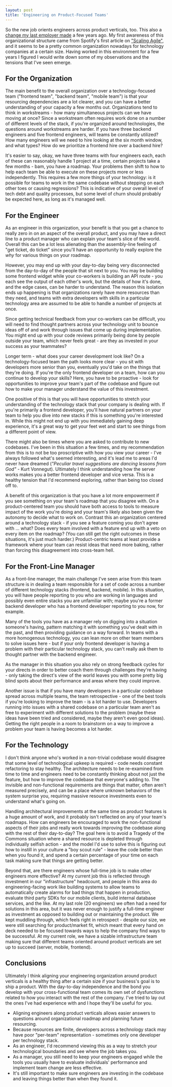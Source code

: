 ```yaml
---
layout: post
title: 'Engineering on Product-Focused Teams'
---
```


So the new job orients engineers across product verticals, too.  This also a [change my last employer made](http://engineering.tilt.com/engineering-your-organization/) a few years ago.  My first awareness of this organizational structure came from Spotify's first article on ["Scaling Agile"](https://labs.spotify.com/2014/03/27/spotify-engineering-culture-part-1/), and it seems to be a pretty common organization nowadays for technology companies at a certain size.  Having worked in this environment for a few years I figured I would write down some of my observations and the tensions that I've seen emerge.

## For the Organization

The main benefit to the overall organization over a technology-focused team ("frontend team", "backend team", "mobile team") is that your resourcing dependencies are a lot clearer, and you can have a better understanding of your capacity a few months out.  Organizations tend to think in workstreams - how many simultaneous projects can we have moving at once? Since a workstream often requires work done on a number of different levels of the stack, if you're organized around technologies, the questions around workstreams are harder.  If you have three backend engineers and five frontend engineers, will teams be constantly utilized?  How many engineers will we need to hire looking at the six month window, and what types?  How do we prioritize a frontend hire over a backend hire?

It's easier to say, okay, we have three teams with four engineers each, each of these can reasonably handle 1 project at a time, certain projects take a few months - bam, you have a roadmap.  Your problems then shift to how to help each team be able to execute on these projects more or less independently.  This requires a few more things of your technology: is it possible for teams to work in the same codebase without stepping on each other toes or causing regressions?  This is indicative of your overall level of tech debt and quality processes, but some level of churn should probably be expected here, as long as it's managed well.

## For the Engineer

As an engineer in this organization, your benefit is that you get a chance to really zero in on an aspect of the overall product, and you may have a direct line to a product manager who can explain your team's slice of the world.  Overall this can be a lot less alienating than the assembly-line feeling of "get ticket, do ticket" since you'll have an opportunity to really explore the _why_ for various things on your roadmap.

However, you may end up with your day-to-day being very disconnected from the day-to-day of the people that sit next to you.  You may be building some frontend widget while your co-workers is building an API route - you each see the output of each other's work, but the details of how it's done, and the edge cases, can be harder to understand.  The reason this isolation ends up happening is that organizations rarely have more resources than they need, and teams with extra developers with skills in a particular technology area are assumed to be able to handle a number of projects at once.

Since getting technical feedback from your co-workers can be difficult, you will need to find thought partners across your technology unit to bounce ideas off of and work through issues that come up during implementation.  You might end up with your code reviews primarily being done by people outside your team, which never feels great - are they as invested in your success as your teammates?

Longer term - what does your career development look like?  On a technology-focused team the path looks more clear - you sit with developers more senior than you, eventually you'd take on the things that they're doing.  If you're the only frontend developer on a team, how can you continue to develop your skills?  Here, you have to be proactive - look for opportunities to improve your team's part of the codebase and figure out how to make your manager understand the value of this investment.

One positive of this is that you will have opportunities to stretch your understanding of the technology stack that your company is dealing with.  If you're primarily a frontend developer, you'll have natural partners on your team to help you dive into new stacks if this is something you're interested in.  While this might not end up with you immediately gaining deep experience, it's a great way to get your feet wet and start to see things from a different point of view.

There might also be times where you are asked to contribute to new codebases.  I've been in this situation a few times, and my recommendation from this is to not be too proscriptive with how you view your career - I've always followed what's seemed interesting, and it's lead me to areas I'd never have dreamed (_"Peculiar travel suggestions are dancing lessons from God"_ - Kurt Vonnegut).  Ultimately I think understanding how the server works makes you a better frontend developer and vice versa.  This is a healthy tension that I'd recommend exploring, rather than being too closed off to.

A benefit of this organization is that you have a lot more empowerment if you see something on your team's roadmap that you disagree with.  On a product-centered team you should have both access to tools to measure impact of the work you're doing and your team's likely also been given the autonomy to decide what to work on.  Contrast this an organization centered around a technology stack - if you see a feature coming you don't agree with ... what?  Does every team involved with a feature end up with a veto on every item on the roadmap?  (You can still get the right outcomes in these situations, it's just much harder.)  Product-centric teams at least provide a framework where your team can resist ideas that need more baking, rather than forcing this disagreement into cross-team hell.

## For the Front-Line Manager

As a front-line manager, the main challenge I've seen arise from this team structure is in dealing a team responsible for a set of code across a number of different technology stacks (frontend, backend, mobile).  In this situation, you will have people reporting to you who are working in languages and possibly even entire stacks you are unfamiliar with; maybe you're a former backend developer who has a frontend developer reporting to you now, for example.

Many of the tools you have as a manager rely on digging into a situation someone's having, pattern matching it with something you've dealt with in the past, and then providing guidance on a way forward.  In teams with a more homogenous technology, you can lean more on other team members to solve issues here - but if your only frontend developer is having a problem with their particular technology stack, you can't really ask them to thought partner with the backend engineer.

As the manager in this situation you also rely on strong feedback cycles for your directs in order to better coach them through challenges they're having - only taking the direct's view of the world leaves you with some pretty big blind spots about their performance and areas where they could improve.

Another issue is that if you have many developers in a particular codebase spread across multiple teams, the team retrospective - one of the best tools if you're looking to improve the team - is a lot harder to use.  Developers running into issues with a shared codebase on a particular team aren't as free to experiment with different solutions to the problem (maybe these ideas have been tried and considered, maybe they aren't even good ideas).  Getting the right people in a room to brainstorm on a way to improve a problem your team is having becomes a lot harder.

## For the Technology

I don't think anyone who's worked in a non-trivial codebase would disagree that some level of technological upkeep is required - code needs constant refactoring to stay healthy.  The architecture needs to be re-examined from time to time and engineers need to be constantly thinking about not just the feature, but how to improve the codebase that everyone's adding to.  The invisible and non-functional requirements are things that matter, often aren't measured precisely, and can be a place where unknown behaviors of the system surprise you, requiring massive resource investments even to understand what's going on.

Handling architectural improvements at the same time as product features is a huge amount of work, and it probably isn't reflected on any of your team's roadmaps.  How can engineers be encouraged to work the non-functional aspects of their jobs and really work towards improving the codebase along with the rest of their day-to-day?  The goal here is to avoid a Tragedy of the Commons situation where a shared resource is depleted through individually selfish action - and the model I'd use to solve this is figuring out how to instill in your culture a "boy scout rule" - leave the code better than when you found it, and spend a certain percentage of your time on each task making sure that things are getting better.

Beyond that, are there engineers whose full-time job is to make other engineers more effective?  At my current job this is reflected through investment in our "infrastructure" headcount, and people in this area do engineering-facing work like building systems to allow teams to automatically create alarms for bad things that happen in production, evaluate third party SDKs for our mobile clients, build internal database services, and the like.  At my last role (20 engineers) we often had a need for solutions in this area, but it was never enough to justify a full-time engineer as investment as opposed to building out or maintaining the product.  We kept muddling through, which feels right in retrospect - despite our size, we were still searching for product/market fit, which meant that every hand on deck needed to be focused towards ways to help the company find ways to be successful.  At my current role, we have a sizable infrastructure team making sure that different teams oriented around product verticals are set up to succeed (server, mobile, frontend).

## Conclusions

Ultimately I think aligning your engineering organization around product verticals is a healthy thing after a certain size if your business's goal is to ship a product.  With the day-to-day independence and the bond you develop with your cross-functional team comes its own set of dysfunctions related to how you interact with the rest of the company.  I've tried to lay out the ones I've had experience with and I hope they'll be useful for you.

* Aligning engineers along product verticals allows easier answers to questions around organizational roadmap and planning future resourcing.
* Because resources are finite, developers across a technology stack may have poor "per-team" representation - sometimes only one developer per technology stack.
* As an engineer, I'd recommend viewing this as a way to stretch your technological boundaries and see where the job takes you.
* As a manager, you still need to keep your engineers engaged while the tools you usually have to evaluate individuals' performance and implement team change are less effective.
* It's still important to make sure engineers are investing in the codebase and leaving things better than when they found it.
